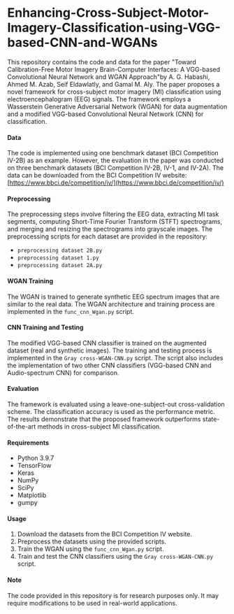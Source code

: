 # Enhancing-Cross-Subject-Motor-Imagery-Classification-using-VGG-based-CNN-and-WGANs

This repository contains the code and data for the paper "Toward Calibration-Free Motor Imagery Brain-Computer Interfaces: A VGG-based Convolutional Neural Network and WGAN Approach"by A. G. Habashi, Ahmed M. Azab, Seif Eldawlatly, and Gamal M. Aly. The paper proposes a novel framework for cross-subject motor imagery (MI) classification using electroencephalogram (EEG) signals. The framework employs a Wasserstein Generative Adversarial Network (WGAN) for data augmentation and a modified VGG-based Convolutional Neural Network (CNN) for classification.

#### Data

The code is implemented using one benchmark dataset (BCI Competition IV-2B) as an example. However, the evaluation in the paper was conducted on three benchmark datasets (BCI Competition IV-2B, IV-1, and IV-2A). The data can be downloaded from the BCI Competition IV website: [https://www.bbci.de/competition/iv/](https://www.bbci.de/competition/iv/)

#### Preprocessing

The preprocessing steps involve filtering the EEG data, extracting MI task segments, computing Short-Time Fourier Transform (STFT) spectrograms, and merging and resizing the spectrograms into grayscale images. The preprocessing scripts for each dataset are provided in the repository:

*   `preprocessing dataset 2B.py`
*   `preprocessing dataset 1.py`
*   `preprocessing dataset 2A.py`

#### WGAN Training

The WGAN is trained to generate synthetic EEG spectrum images that are similar to the real data. The WGAN architecture and training process are implemented in the `func_cnn_Wgan.py` script.

#### CNN Training and Testing

The modified VGG-based CNN classifier is trained on the augmented dataset (real and synthetic images). The training and testing process is implemented in the `Gray cross-WGAN-CNN.py` script. The script also includes the implementation of two other CNN classifiers (VGG-based CNN and Audio-spectrum CNN) for comparison.

#### Evaluation

The framework is evaluated using a leave-one-subject-out cross-validation scheme. The classification accuracy is used as the performance metric. The results demonstrate that the proposed framework outperforms state-of-the-art methods in cross-subject MI classification.

#### Requirements

*   Python 3.9.7
*   TensorFlow
*   Keras
*   NumPy
*   SciPy
*   Matplotlib
*   gumpy

#### Usage

1.  Download the datasets from the BCI Competition IV website.
2.  Preprocess the datasets using the provided scripts.
3.  Train the WGAN using the `func_cnn_Wgan.py` script.
4.  Train and test the CNN classifiers using the `Gray cross-WGAN-CNN.py` script.

#### Note

The code provided in this repository is for research purposes only. It may require modifications to be used in real-world applications.
